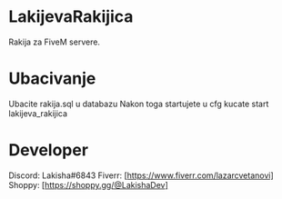 # LakijevaRakijica
Rakija za FiveM servere.

# Ubacivanje
Ubacite rakija.sql u databazu
Nakon toga startujete u cfg kucate start lakijeva_rakijica

# Developer
Discord: Lakisha#6843
Fiverr: [https://www.fiverr.com/lazarcvetanovi]
Shoppy: [https://shoppy.gg/@LakishaDev]